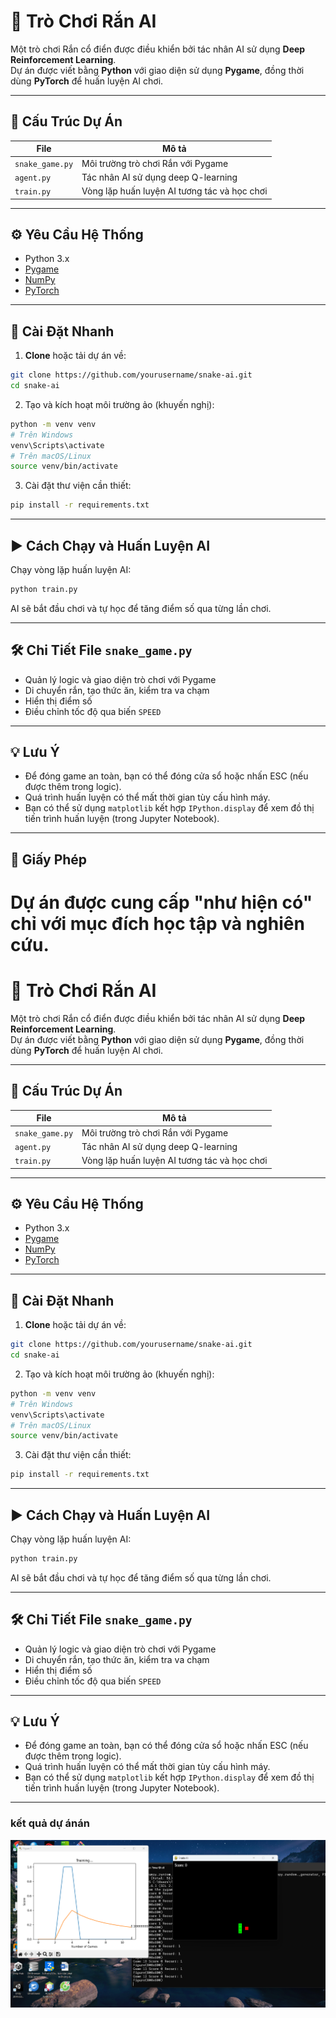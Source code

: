 

# 🐍 Trò Chơi Rắn AI

Một trò chơi Rắn cổ điển được điều khiển bởi tác nhân AI sử dụng **Deep Reinforcement Learning**.  
Dự án được viết bằng **Python** với giao diện sử dụng **Pygame**, đồng thời dùng **PyTorch** để huấn luyện AI chơi.

---

## 📂 Cấu Trúc Dự Án

| File           | Mô tả                                                   |
| -------------- | ------------------------------------------------------- |
| `snake_game.py`| Môi trường trò chơi Rắn với Pygame                      |
| `agent.py`     | Tác nhân AI sử dụng deep Q-learning                      |
| `train.py`     | Vòng lặp huấn luyện AI tương tác và học chơi            |

---

## ⚙️ Yêu Cầu Hệ Thống

- Python 3.x  
- [Pygame](https://www.pygame.org/news)  
- [NumPy](https://numpy.org/)  
- [PyTorch](https://pytorch.org/)

---

## 🚀 Cài Đặt Nhanh

1. **Clone** hoặc tải dự án về:

```bash
git clone https://github.com/yourusername/snake-ai.git
cd snake-ai
```

2. Tạo và kích hoạt môi trường ảo (khuyến nghị):

```bash
python -m venv venv
# Trên Windows
venv\Scripts\activate
# Trên macOS/Linux
source venv/bin/activate
```

3. Cài đặt thư viện cần thiết:

```bash
pip install -r requirements.txt
```

---

## ▶️ Cách Chạy và Huấn Luyện AI

Chạy vòng lặp huấn luyện AI:

```bash
python train.py
```

AI sẽ bắt đầu chơi và tự học để tăng điểm số qua từng lần chơi.

---

## 🛠️ Chi Tiết File `snake_game.py`

- Quản lý logic và giao diện trò chơi với Pygame  
- Di chuyển rắn, tạo thức ăn, kiểm tra va chạm  
- Hiển thị điểm số  
- Điều chỉnh tốc độ qua biến `SPEED`

---



## 💡 Lưu Ý

- Để đóng game an toàn, bạn có thể đóng cửa sổ hoặc nhấn ESC (nếu được thêm trong logic).  
- Quá trình huấn luyện có thể mất thời gian tùy cấu hình máy.  
- Bạn có thể sử dụng `matplotlib` kết hợp `IPython.display` để xem đồ thị tiến trình huấn luyện (trong Jupyter Notebook).

---

## 📝 Giấy Phép

Dự án được cung cấp "như hiện có" chỉ với mục đích học tập và nghiên cứu.
=======

# 🐍 Trò Chơi Rắn AI

Một trò chơi Rắn cổ điển được điều khiển bởi tác nhân AI sử dụng **Deep Reinforcement Learning**.  
Dự án được viết bằng **Python** với giao diện sử dụng **Pygame**, đồng thời dùng **PyTorch** để huấn luyện AI chơi.

---

## 📂 Cấu Trúc Dự Án

| File           | Mô tả                                                   |
| -------------- | ------------------------------------------------------- |
| `snake_game.py`| Môi trường trò chơi Rắn với Pygame                      |
| `agent.py`     | Tác nhân AI sử dụng deep Q-learning                      |
| `train.py`     | Vòng lặp huấn luyện AI tương tác và học chơi            |

---

## ⚙️ Yêu Cầu Hệ Thống

- Python 3.x  
- [Pygame](https://www.pygame.org/news)  
- [NumPy](https://numpy.org/)  
- [PyTorch](https://pytorch.org/)

---

## 🚀 Cài Đặt Nhanh

1. **Clone** hoặc tải dự án về:

```bash
git clone https://github.com/yourusername/snake-ai.git
cd snake-ai
```

2. Tạo và kích hoạt môi trường ảo (khuyến nghị):

```bash
python -m venv venv
# Trên Windows
venv\Scripts\activate
# Trên macOS/Linux
source venv/bin/activate
```

3. Cài đặt thư viện cần thiết:

```bash
pip install -r requirements.txt
```

---

## ▶️ Cách Chạy và Huấn Luyện AI

Chạy vòng lặp huấn luyện AI:

```bash
python train.py
```

AI sẽ bắt đầu chơi và tự học để tăng điểm số qua từng lần chơi.

---

## 🛠️ Chi Tiết File `snake_game.py`

- Quản lý logic và giao diện trò chơi với Pygame  
- Di chuyển rắn, tạo thức ăn, kiểm tra va chạm  
- Hiển thị điểm số  
- Điều chỉnh tốc độ qua biến `SPEED`

---



## 💡 Lưu Ý

- Để đóng game an toàn, bạn có thể đóng cửa sổ hoặc nhấn ESC (nếu được thêm trong logic).  
- Quá trình huấn luyện có thể mất thời gian tùy cấu hình máy.  
- Bạn có thể sử dụng `matplotlib` kết hợp `IPython.display` để xem đồ thị tiến trình huấn luyện (trong Jupyter Notebook).

---

### kết quả dự ánán
![demo](assets/demo.png)

